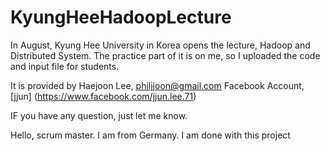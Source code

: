 # KyungHeeHadoopLecture
In August, Kyung Hee University in Korea opens the lecture, Hadoop and Distributed System. 
The practice part of it is on me, so I uploaded the code and input file for students. 

It is provided by Haejoon Lee, philjjoon@gmail.com
Facebook Account, [jjun] (https://www.facebook.com/jjun.lee.71)

IF you have any question, just let me know.

Hello, scrum master. I am from Germany. I am done with this project
